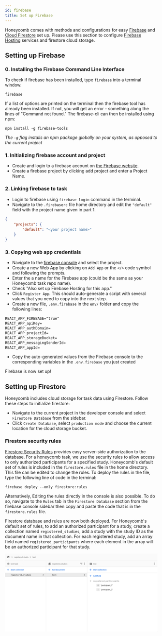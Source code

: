 ```yaml
---
id: firebase
title: Set up Firebase
---
```


Honeycomb comes with methods and configurations for easy [Firebase](https://firebase.google.com/) and [Cloud Firestore](https://firebase.google.com/docs/firestore) set up. Please use this section to configure [Firebase Hosting](https://firebase.google.com/docs/hosting) services and firestore cloud storage.

## Setting up Firebase

### 0. Installing the Firebase Command Line Interface

To check if firebase has been installed, type `firebase` into a terminal window.

```terminal
firebase
```

If a list of options are printed on the terminal then the firebase tool has already been installed. If not, you will get an error - something along the lines of "Command not found." The firebase-cli can then be installed using npm:

```terminal
npm install -g firebase-tools
```

_The `-g` flag installs an npm package globally on your system, as opposed to the current project_

### 1. Initializing firebase account and project

- Create and login to a firebase account on [the Firebase website](https://firebase.google.com/).
- Create a firebase project by clicking add project and enter a Project Name.

### 2. Linking firebase to task

- Login to firebase using `firebase login` command in the terminal.
- Navigate to the `.firebaserc` file home directory and edit the `"default"` field with the project name given in part 1.

```json
{
    "projects": {
        "default": "<your project name>"
    }
}
```

### 3. Copying web app credentials

- Navigate to the [firebase console](https://console.firebase.google.com/) and select the project.
- Create a new Web App by clicking on `Add App` or the `</>` code symbol and following the prompts.
- Enter the a name for the Firebase app (could be the same as your Honeycomb task repo name).
- Check "Also set up Firebase Hosting for this app."
- Click `Register App`. This should auto-generate a script with several values that you need to copy into the next step.
- Create a new file, `.env.firebase` in the `env/` folder and copy the following lines:

```text
REACT_APP_FIREBASE="true"
REACT_APP_apiKey=
REACT_APP_authDomain=
REACT_APP_projectId=
REACT_APP_storageBucket=
REACT_APP_messagingSenderId=
REACT_APP_appId=
```

- Copy the auto-generated values from the Firebase console to the corresponding variables in the `.env.firebase` you just created

Firebase is now set up!

## Setting up Firestore

Honeycomb includes cloud storage for task data using Firestore. Follow these steps to initialize firestore:

- Navigate to the current project in the developer console and select `Firestore Database` from the sidebar.
- Click `Create Database`, select `production mode` and choose the current location for the cloud storage bucket.

### Firestore security rules

[Firestore Security Rules](https://firebase.google.com/docs/firestore/security/get-started) provides easy server-side authorization to the database. For a honeycomb task, we use the security rules to allow access to only authorized participants for a specified study. Honeycomb's default set of rules is included in the `firestore.rules` file in the home directory. This file can be edited to change the rules. To deploy the rules in the file, type the following line of code in the terminal:

```shell
firebase deploy --only firestore:rules
```

Alternatively, Editing the rules directly in the console is also possible. To do so, navigate to the `Rules` tab in the `Firestore Database` section from the firebase console sidebar then copy and paste the code that is in the `firestore.rules` file.

Firestore database and rules are now both deployed. For Honeycomb's default set of rules, to add an authorized participant for a study, create a collection named `registered_studies`, add a study with the study ID as the document name in that collection. For each registered study, add an array field named `registered_participants` where each element in the array will be an authorized participant for that study.

![Example Task](assets/test-task.png)
